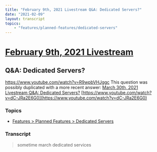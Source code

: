 ```yaml
---
title: "February 9th, 2021 Livestream Q&A: Dedicated Servers?"
date: "2021-02-09"
layout: transcript
topics:
    - "features/planned-features/dedicated-servers"
---
```

# [February 9th, 2021 Livestream](../2021-02-09.md)
## Q&A: Dedicated Servers?
https://www.youtube.com/watch?v=R9wpbVHJggc
This question was possibly duplicated with a more recent answer: [March 30th, 2021 Livestream Q&A: Dedicated Servers?](./yt-dC-JRa2E6G0.md) [https://www.youtube.com/watch?v=dC-JRa2E6G0](https://www.youtube.com/watch?v=dC-JRa2E6G0)


### Topics
* [Features > Planned Features > Dedicated Servers](../topics/features/planned-features/dedicated-servers.md)

### Transcript

> sometime march dedicated services
